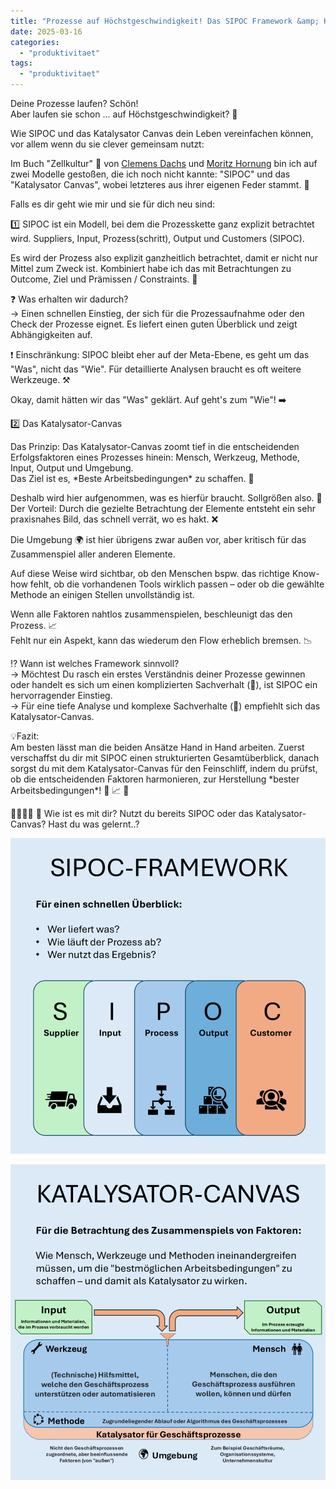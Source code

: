 ```yaml
---
title: "Prozesse auf Höchstgeschwindigkeit! Das SIPOC Framework &amp; Katalysator Canvas"
date: 2025-03-16
categories: 
  - "produktivitaet"
tags: 
  - "produktivitaet"
---
```


Deine Prozesse laufen? Schön!  
Aber laufen sie schon ... auf Höchstgeschwindigkeit? 🚀  
  
Wie SIPOC und das Katalysator Canvas dein Leben vereinfachen können, vor allem wenn du sie clever gemeinsam nutzt:  
  
Im Buch "Zellkultur" 🧫 von [Clemens Dachs](https://www.linkedin.com/in/clemens-dachs/) und [Moritz Hornung](https://www.linkedin.com/in/moritzhornung/) bin ich auf zwei Modelle gestoßen, die ich noch nicht kannte: "SIPOC" und das "Katalysator Canvas", wobei letzteres aus ihrer eigenen Feder stammt. 🧠  
  
Falls es dir geht wie mir und sie für dich neu sind:  
  
1️⃣ SIPOC ist ein Modell, bei dem die Prozesskette ganz explizit betrachtet wird. Suppliers, Input, Prozess(schritt), Output und Customers (SIPOC).  
  
Es wird der Prozess also explizit ganzheitlich betrachtet, damit er nicht nur Mittel zum Zweck ist. Kombiniert habe ich das mit Betrachtungen zu Outcome, Ziel und Prämissen / Constraints. 🎯  
  
❓ Was erhalten wir dadurch?  
\-> Einen schnellen Einstieg, der sich für die Prozessaufnahme oder den Check der Prozesse eignet. Es liefert einen guten Überblick und zeigt Abhängigkeiten auf.  
  
❗ Einschränkung: SIPOC bleibt eher auf der Meta-Ebene, es geht um das "Was", nicht das "Wie". Für detaillierte Analysen braucht es oft weitere Werkzeuge. ⚒️  
  
  
Okay, damit hätten wir das "Was" geklärt. Auf geht's zum "Wie"! ➡️  
  
  
2️⃣ Das Katalysator-Canvas  
  
Das Prinzip: Das Katalysator-Canvas zoomt tief in die entscheidenden Erfolgsfaktoren eines Prozesses hinein: Mensch, Werkzeug, Methode, Input, Output und Umgebung.  
Das Ziel ist es, \*Beste Arbeitsbedingungen\* zu schaffen. 🥇  
  
Deshalb wird hier aufgenommen, was es hierfür braucht. Sollgrößen also. 📝  
Der Vorteil: Durch die gezielte Betrachtung der Elemente entsteht ein sehr praxisnahes Bild, das schnell verrät, wo es hakt. ❌  
  
Die Umgebung 🌍 ist hier übrigens zwar außen vor, aber kritisch für das Zusammenspiel aller anderen Elemente.  
  
Auf diese Weise wird sichtbar, ob den Menschen bspw. das richtige Know-how fehlt, ob die vorhandenen Tools wirklich passen – oder ob die gewählte Methode an einigen Stellen unvollständig ist.  
  
Wenn alle Faktoren nahtlos zusammenspielen, beschleunigt das den Prozess. 📈  
Fehlt nur ein Aspekt, kann das wiederum den Flow erheblich bremsen. 📉  
  
  
⁉️ Wann ist welches Framework sinnvoll?  
\-> Möchtest Du rasch ein erstes Verständnis deiner Prozesse gewinnen oder handelt es sich um einen komplizierten Sachverhalt (🔵), ist SIPOC ein hervorragender Einstieg.  
\-> Für eine tiefe Analyse und komplexe Sachverhalte (🔴) empfiehlt sich das Katalysator-Canvas.  
  
💡Fazit:  
Am besten lässt man die beiden Ansätze Hand in Hand arbeiten. Zuerst verschaffst du dir mit SIPOC einen strukturierten Gesamtüberblick, danach sorgst du mit dem Katalysator-Canvas für den Feinschliff, indem du prüfst, ob die entscheidenden Faktoren harmonieren, zur Herstellung \*bester Arbeitsbedingungen\*! 🚀 📈 🤘  
  
🙍‍♀️🙍‍♂️ 💬 Wie ist es mit dir? Nutzt du bereits SIPOC oder das Katalysator-Canvas? Hast du was gelernt..?  

![](images/image-21.png)

![](images/image-20.png)
